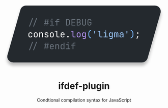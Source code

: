 <p align="center">
  <svg xmlns="http://www.w3.org/2000/svg" width="100%" height="120" viewBox="0 0 215 85" fill="none">
    <g filter="url(#filter0_d_1_6)">
    <path d="M22.1783 5.81818C23.1541 2.37583 26.297 0 29.875 0H202.417C207.725 0 211.561 5.07492 210.114 10.1818L192.822 71.1818C191.846 74.6242 188.703 77 185.125 77H12.583C7.27488 77 3.43861 71.9251 4.8863 66.8182L22.1783 5.81818Z" fill="#24292E"/>
    </g>
    <path d="M39.1953 28.32L43.4553 17.04H44.5953L40.3353 28.32H39.1953ZM33.7953 28.32L38.0553 17.04H39.1953L34.9353 28.32H33.7953ZM54.5819 27L55.0259 24.6H54.0059V23.82H55.1699L55.6019 21.42H54.4259V20.64H55.7459L56.1899 18.24H57.0299L56.5859 20.64H58.5059L58.9499 18.24H59.7899L59.3459 20.64H60.3659V21.42H59.2019L58.7699 23.82H59.9459V24.6H58.6259L58.1819 27H57.3419L57.7859 24.6H55.8659L55.4219 27H54.5819ZM56.0099 23.82H57.9299L58.3619 21.42H56.4419L56.0099 23.82ZM61.8013 27V26.016H64.1413V21.384H62.1013V20.4H65.2213V26.016H67.4413V27H61.8013ZM64.5613 19.212C64.2973 19.212 64.0893 19.144 63.9373 19.008C63.7853 18.872 63.7093 18.688 63.7093 18.456C63.7093 18.216 63.7853 18.028 63.9373 17.892C64.0893 17.748 64.2973 17.676 64.5613 17.676C64.8253 17.676 65.0333 17.748 65.1853 17.892C65.3373 18.028 65.4133 18.216 65.4133 18.456C65.4133 18.688 65.3373 18.872 65.1853 19.008C65.0333 19.144 64.8253 19.212 64.5613 19.212ZM70.6166 27V22.044H68.6966V21.06H70.6166V19.92C70.6166 19.4 70.7806 18.992 71.1086 18.696C71.4366 18.392 71.8886 18.24 72.4646 18.24H74.3966V19.224H72.4646C72.2166 19.224 72.0246 19.284 71.8886 19.404C71.7606 19.516 71.6966 19.688 71.6966 19.92V21.06H74.3966V22.044H71.6966V27H70.6166ZM83.4712 27V18.24H85.7392C86.3072 18.24 86.7952 18.348 87.2032 18.564C87.6192 18.78 87.9392 19.084 88.1632 19.476C88.3952 19.868 88.5112 20.332 88.5112 20.868V24.36C88.5112 24.896 88.3952 25.364 88.1632 25.764C87.9392 26.156 87.6192 26.46 87.2032 26.676C86.7952 26.892 86.3072 27 85.7392 27H83.4712ZM84.5512 26.04H85.7392C86.2672 26.04 86.6792 25.892 86.9752 25.596C87.2792 25.3 87.4312 24.888 87.4312 24.36V20.868C87.4312 20.348 87.2792 19.94 86.9752 19.644C86.6792 19.348 86.2672 19.2 85.7392 19.2H84.5512V26.04ZM90.7625 27V18.24H95.8025V19.224H91.8305V21.936H95.3825V22.908H91.8305V26.016H95.8025V27H90.7625ZM97.8738 27V18.24H100.358C101.158 18.24 101.782 18.44 102.23 18.84C102.686 19.24 102.914 19.796 102.914 20.508C102.914 20.908 102.83 21.256 102.662 21.552C102.494 21.848 102.254 22.076 101.942 22.236C101.638 22.396 101.27 22.472 100.838 22.464V22.284C101.302 22.276 101.702 22.364 102.038 22.548C102.382 22.732 102.646 22.996 102.83 23.34C103.022 23.684 103.118 24.092 103.118 24.564C103.118 25.06 103.014 25.492 102.806 25.86C102.598 26.228 102.302 26.512 101.918 26.712C101.534 26.904 101.074 27 100.538 27H97.8738ZM98.9298 26.028H100.418C100.922 26.028 101.318 25.896 101.606 25.632C101.902 25.36 102.05 24.992 102.05 24.528C102.05 24.048 101.902 23.66 101.606 23.364C101.318 23.06 100.922 22.908 100.418 22.908H98.9298V26.028ZM98.9298 21.972H100.346C100.81 21.972 101.174 21.848 101.438 21.6C101.71 21.352 101.846 21.016 101.846 20.592C101.846 20.168 101.714 19.832 101.45 19.584C101.186 19.336 100.822 19.212 100.358 19.212H98.9298V21.972ZM107.553 27.12C106.737 27.12 106.113 26.896 105.681 26.448C105.249 25.992 105.033 25.376 105.033 24.6V18.24H106.113V24.6C106.113 25.08 106.229 25.46 106.461 25.74C106.701 26.02 107.065 26.16 107.553 26.16C108.033 26.16 108.393 26.02 108.633 25.74C108.873 25.46 108.993 25.08 108.993 24.6V18.24H110.073V24.6C110.073 25.384 109.857 26 109.425 26.448C109.001 26.896 108.377 27.12 107.553 27.12ZM114.796 27.12C114.268 27.12 113.808 27.02 113.416 26.82C113.032 26.62 112.732 26.332 112.516 25.956C112.308 25.572 112.204 25.12 112.204 24.6V20.64C112.204 20.112 112.308 19.66 112.516 19.284C112.732 18.908 113.032 18.62 113.416 18.42C113.808 18.22 114.268 18.12 114.796 18.12C115.324 18.12 115.78 18.224 116.164 18.432C116.548 18.632 116.844 18.92 117.052 19.296C117.26 19.672 117.364 20.12 117.364 20.64H116.284C116.284 20.144 116.152 19.764 115.888 19.5C115.632 19.228 115.268 19.092 114.796 19.092C114.324 19.092 113.952 19.224 113.68 19.488C113.416 19.752 113.284 20.132 113.284 20.628V24.6C113.284 25.096 113.416 25.48 113.68 25.752C113.952 26.024 114.324 26.16 114.796 26.16C115.268 26.16 115.632 26.024 115.888 25.752C116.152 25.48 116.284 25.096 116.284 24.6V23.52H114.508V22.536H117.364V24.6C117.364 25.112 117.26 25.56 117.052 25.944C116.844 26.32 116.548 26.612 116.164 26.82C115.78 27.02 115.324 27.12 114.796 27.12ZM39.1953 60.32L43.4553 49.04H44.5953L40.3353 60.32H39.1953ZM33.7953 60.32L38.0553 49.04H39.1953L34.9353 60.32H33.7953ZM54.5819 59L55.0259 56.6H54.0059V55.82H55.1699L55.6019 53.42H54.4259V52.64H55.7459L56.1899 50.24H57.0299L56.5859 52.64H58.5059L58.9499 50.24H59.7899L59.3459 52.64H60.3659V53.42H59.2019L58.7699 55.82H59.9459V56.6H58.6259L58.1819 59H57.3419L57.7859 56.6H55.8659L55.4219 59H54.5819ZM56.0099 55.82H57.9299L58.3619 53.42H56.4419L56.0099 55.82ZM64.3813 59.12C63.8613 59.12 63.4053 59.016 63.0133 58.808C62.6293 58.6 62.3293 58.308 62.1133 57.932C61.9053 57.548 61.8013 57.104 61.8013 56.6V54.8C61.8013 54.288 61.9053 53.844 62.1133 53.468C62.3293 53.092 62.6293 52.8 63.0133 52.592C63.4053 52.384 63.8613 52.28 64.3813 52.28C64.9013 52.28 65.3533 52.384 65.7373 52.592C66.1293 52.8 66.4293 53.092 66.6373 53.468C66.8533 53.844 66.9613 54.288 66.9613 54.8V55.964H62.8573V56.6C62.8573 57.12 62.9893 57.52 63.2533 57.8C63.5173 58.072 63.8933 58.208 64.3813 58.208C64.7973 58.208 65.1333 58.136 65.3893 57.992C65.6453 57.84 65.8013 57.616 65.8573 57.32H66.9373C66.8653 57.872 66.5933 58.312 66.1213 58.64C65.6573 58.96 65.0773 59.12 64.3813 59.12ZM65.9053 55.244V54.8C65.9053 54.28 65.7733 53.88 65.5093 53.6C65.2533 53.32 64.8773 53.18 64.3813 53.18C63.8933 53.18 63.5173 53.32 63.2533 53.6C62.9893 53.88 62.8573 54.28 62.8573 54.8V55.148H65.9893L65.9053 55.244ZM69.0806 59V52.4H70.1606V53.66H70.3886L70.1606 53.912C70.1606 53.392 70.3166 52.992 70.6286 52.712C70.9406 52.424 71.3726 52.28 71.9246 52.28C72.5886 52.28 73.1166 52.484 73.5086 52.892C73.9006 53.3 74.0966 53.856 74.0966 54.56V59H73.0166V54.68C73.0166 54.208 72.8886 53.848 72.6326 53.6C72.3846 53.344 72.0446 53.216 71.6126 53.216C71.1646 53.216 70.8086 53.352 70.5446 53.624C70.2886 53.896 70.1606 54.288 70.1606 54.8V59H69.0806ZM78.3879 59.12C77.7319 59.12 77.1999 58.9 76.7919 58.46C76.3919 58.02 76.1919 57.424 76.1919 56.672V54.74C76.1919 53.98 76.3919 53.38 76.7919 52.94C77.1919 52.5 77.7239 52.28 78.3879 52.28C78.9319 52.28 79.3679 52.428 79.6959 52.724C80.0239 53.02 80.1879 53.416 80.1879 53.912L79.9719 53.66H80.2119L80.1879 52.16V50.24H81.2679V59H80.1879V57.74H79.9719L80.1879 57.488C80.1879 57.992 80.0239 58.392 79.6959 58.688C79.3679 58.976 78.9319 59.12 78.3879 59.12ZM78.7479 58.184C79.1959 58.184 79.5479 58.044 79.8039 57.764C80.0599 57.484 80.1879 57.096 80.1879 56.6V54.8C80.1879 54.304 80.0599 53.916 79.8039 53.636C79.5479 53.356 79.1959 53.216 78.7479 53.216C78.2919 53.216 77.9319 53.352 77.6679 53.624C77.4039 53.896 77.2719 54.288 77.2719 54.8V56.6C77.2719 57.112 77.4039 57.504 77.6679 57.776C77.9319 58.048 78.2919 58.184 78.7479 58.184ZM83.3872 59V58.016H85.7272V53.384H83.6872V52.4H86.8072V58.016H89.0272V59H83.3872ZM86.1472 51.212C85.8832 51.212 85.6752 51.144 85.5232 51.008C85.3712 50.872 85.2952 50.688 85.2952 50.456C85.2952 50.216 85.3712 50.028 85.5232 49.892C85.6752 49.748 85.8832 49.676 86.1472 49.676C86.4112 49.676 86.6192 49.748 86.7712 49.892C86.9232 50.028 86.9992 50.216 86.9992 50.456C86.9992 50.688 86.9232 50.872 86.7712 51.008C86.6192 51.144 86.4112 51.212 86.1472 51.212ZM92.2025 59V54.044H90.2825V53.06H92.2025V51.92C92.2025 51.4 92.3665 50.992 92.6945 50.696C93.0225 50.392 93.4745 50.24 94.0505 50.24H95.9825V51.224H94.0505C93.8025 51.224 93.6105 51.284 93.4745 51.404C93.3465 51.516 93.2825 51.688 93.2825 51.92V53.06H95.9825V54.044H93.2825V59H92.2025Z" fill="#6A737D"/>
    <path d="M35.648 43.12C35.12 43.12 34.656 43.02 34.256 42.82C33.864 42.62 33.56 42.332 33.344 41.956C33.128 41.572 33.02 41.12 33.02 40.6V38.8C33.02 38.272 33.128 37.82 33.344 37.444C33.56 37.068 33.864 36.78 34.256 36.58C34.656 36.38 35.12 36.28 35.648 36.28C36.408 36.28 37.02 36.484 37.484 36.892C37.948 37.3 38.192 37.856 38.216 38.56H37.136C37.112 38.136 36.968 37.812 36.704 37.588C36.448 37.356 36.096 37.24 35.648 37.24C35.176 37.24 34.8 37.376 34.52 37.648C34.24 37.912 34.1 38.292 34.1 38.788V40.6C34.1 41.096 34.24 41.48 34.52 41.752C34.8 42.024 35.176 42.16 35.648 42.16C36.096 42.16 36.448 42.044 36.704 41.812C36.968 41.58 37.112 41.256 37.136 40.84H38.216C38.192 41.544 37.948 42.1 37.484 42.508C37.02 42.916 36.408 43.12 35.648 43.12ZM42.7953 43.096C42.2673 43.096 41.8113 42.996 41.4273 42.796C41.0433 42.596 40.7433 42.308 40.5273 41.932C40.3193 41.548 40.2153 41.096 40.2153 40.576V38.824C40.2153 38.296 40.3193 37.844 40.5273 37.468C40.7433 37.092 41.0433 36.804 41.4273 36.604C41.8113 36.404 42.2673 36.304 42.7953 36.304C43.3233 36.304 43.7793 36.404 44.1633 36.604C44.5473 36.804 44.8433 37.092 45.0513 37.468C45.2673 37.844 45.3753 38.292 45.3753 38.812V40.576C45.3753 41.096 45.2673 41.548 45.0513 41.932C44.8433 42.308 44.5473 42.596 44.1633 42.796C43.7793 42.996 43.3233 43.096 42.7953 43.096ZM42.7953 42.136C43.2673 42.136 43.6353 42.004 43.8993 41.74C44.1633 41.476 44.2953 41.088 44.2953 40.576V38.824C44.2953 38.312 44.1633 37.924 43.8993 37.66C43.6353 37.396 43.2673 37.264 42.7953 37.264C42.3313 37.264 41.9633 37.396 41.6913 37.66C41.4273 37.924 41.2953 38.312 41.2953 38.824V40.576C41.2953 41.088 41.4273 41.476 41.6913 41.74C41.9633 42.004 42.3313 42.136 42.7953 42.136ZM47.4946 43V36.4H48.5746V37.66H48.8026L48.5746 37.912C48.5746 37.392 48.7306 36.992 49.0426 36.712C49.3546 36.424 49.7866 36.28 50.3386 36.28C51.0026 36.28 51.5306 36.484 51.9226 36.892C52.3146 37.3 52.5106 37.856 52.5106 38.56V43H51.4306V38.68C51.4306 38.208 51.3026 37.848 51.0466 37.6C50.7986 37.344 50.4586 37.216 50.0266 37.216C49.5786 37.216 49.2226 37.352 48.9586 37.624C48.7026 37.896 48.5746 38.288 48.5746 38.8V43H47.4946ZM56.9819 43.096C56.5339 43.096 56.1419 43.028 55.8059 42.892C55.4779 42.748 55.2139 42.548 55.0139 42.292C54.8219 42.036 54.7059 41.732 54.6659 41.38H55.7459C55.7939 41.612 55.9219 41.796 56.1299 41.932C56.3459 42.068 56.6299 42.136 56.9819 42.136H57.4859C57.9099 42.136 58.2259 42.052 58.4339 41.884C58.6419 41.708 58.7459 41.476 58.7459 41.188C58.7459 40.908 58.6499 40.688 58.4579 40.528C58.2739 40.36 57.9979 40.248 57.6299 40.192L56.7419 40.048C56.0939 39.936 55.6099 39.736 55.2899 39.448C54.9779 39.152 54.8219 38.724 54.8219 38.164C54.8219 37.572 55.0099 37.116 55.3859 36.796C55.7619 36.468 56.3259 36.304 57.0779 36.304H57.5339C58.1659 36.304 58.6739 36.452 59.0579 36.748C59.4419 37.044 59.6739 37.444 59.7539 37.948H58.6739C58.6259 37.74 58.5059 37.576 58.3139 37.456C58.1219 37.328 57.8619 37.264 57.5339 37.264H57.0779C56.6699 37.264 56.3699 37.34 56.1779 37.492C55.9939 37.644 55.9019 37.872 55.9019 38.176C55.9019 38.448 55.9819 38.648 56.1419 38.776C56.3019 38.904 56.5539 38.996 56.8979 39.052L57.7859 39.196C58.4979 39.308 59.0139 39.516 59.3339 39.82C59.6619 40.124 59.8259 40.564 59.8259 41.14C59.8259 41.748 59.6299 42.228 59.2379 42.58C58.8539 42.924 58.2699 43.096 57.4859 43.096H56.9819ZM64.3813 43.096C63.8533 43.096 63.3973 42.996 63.0133 42.796C62.6293 42.596 62.3293 42.308 62.1133 41.932C61.9053 41.548 61.8013 41.096 61.8013 40.576V38.824C61.8013 38.296 61.9053 37.844 62.1133 37.468C62.3293 37.092 62.6293 36.804 63.0133 36.604C63.3973 36.404 63.8533 36.304 64.3813 36.304C64.9093 36.304 65.3653 36.404 65.7493 36.604C66.1333 36.804 66.4293 37.092 66.6373 37.468C66.8533 37.844 66.9613 38.292 66.9613 38.812V40.576C66.9613 41.096 66.8533 41.548 66.6373 41.932C66.4293 42.308 66.1333 42.596 65.7493 42.796C65.3653 42.996 64.9093 43.096 64.3813 43.096ZM64.3813 42.136C64.8533 42.136 65.2213 42.004 65.4853 41.74C65.7493 41.476 65.8813 41.088 65.8813 40.576V38.824C65.8813 38.312 65.7493 37.924 65.4853 37.66C65.2213 37.396 64.8533 37.264 64.3813 37.264C63.9173 37.264 63.5493 37.396 63.2773 37.66C63.0133 37.924 62.8813 38.312 62.8813 38.824V40.576C62.8813 41.088 63.0133 41.476 63.2773 41.74C63.5493 42.004 63.9173 42.136 64.3813 42.136ZM72.4766 43C72.0926 43 71.7566 42.924 71.4686 42.772C71.1806 42.62 70.9566 42.404 70.7966 42.124C70.6366 41.844 70.5566 41.516 70.5566 41.14V35.224H68.3366V34.24H71.6366V41.14C71.6366 41.412 71.7126 41.628 71.8646 41.788C72.0166 41.94 72.2206 42.016 72.4766 42.016H74.5766V43H72.4766ZM78.7719 43.12C78.2519 43.12 77.7959 43.016 77.4039 42.808C77.0199 42.6 76.7199 42.308 76.5039 41.932C76.2959 41.548 76.1919 41.104 76.1919 40.6V38.8C76.1919 38.288 76.2959 37.844 76.5039 37.468C76.7199 37.092 77.0199 36.8 77.4039 36.592C77.7959 36.384 78.2519 36.28 78.7719 36.28C79.2919 36.28 79.7439 36.384 80.1279 36.592C80.5199 36.8 80.8199 37.092 81.0279 37.468C81.2439 37.844 81.3519 38.288 81.3519 38.8V39.964H77.2479V40.6C77.2479 41.12 77.3799 41.52 77.6439 41.8C77.9079 42.072 78.2839 42.208 78.7719 42.208C79.1879 42.208 79.5239 42.136 79.7799 41.992C80.0359 41.84 80.1919 41.616 80.2479 41.32H81.3279C81.2559 41.872 80.9839 42.312 80.5119 42.64C80.0479 42.96 79.4679 43.12 78.7719 43.12ZM80.2959 39.244V38.8C80.2959 38.28 80.1639 37.88 79.8999 37.6C79.6439 37.32 79.2679 37.18 78.7719 37.18C78.2839 37.18 77.9079 37.32 77.6439 37.6C77.3799 37.88 77.2479 38.28 77.2479 38.8V39.148H80.3799L80.2959 39.244ZM85.9672 43.12C85.6632 43.12 85.4192 43.032 85.2352 42.856C85.0592 42.68 84.9712 42.444 84.9712 42.148C84.9712 41.836 85.0592 41.588 85.2352 41.404C85.4192 41.22 85.6632 41.128 85.9672 41.128C86.2712 41.128 86.5112 41.22 86.6872 41.404C86.8712 41.588 86.9632 41.836 86.9632 42.148C86.9632 42.444 86.8712 42.68 86.6872 42.856C86.5112 43.032 86.2712 43.12 85.9672 43.12ZM177.946 44.92L178.906 41.188H180.466L178.906 44.92H177.946ZM179.386 38.08C179.122 38.08 178.906 37.996 178.738 37.828C178.57 37.66 178.486 37.444 178.486 37.18C178.486 36.924 178.57 36.712 178.738 36.544C178.914 36.368 179.13 36.28 179.386 36.28H179.626C179.882 36.28 180.094 36.368 180.262 36.544C180.438 36.712 180.526 36.924 180.526 37.18C180.526 37.444 180.442 37.66 180.274 37.828C180.106 37.996 179.89 38.08 179.626 38.08H179.386Z" fill="white"/>
    <path d="M94.0625 43C93.6785 43 93.3425 42.924 93.0545 42.772C92.7665 42.62 92.5425 42.404 92.3825 42.124C92.2225 41.844 92.1425 41.516 92.1425 41.14V35.224H89.9225V34.24H93.2225V41.14C93.2225 41.412 93.2985 41.628 93.4505 41.788C93.6025 41.94 93.8065 42.016 94.0625 42.016H96.1625V43H94.0625ZM100.358 43.096C99.8298 43.096 99.3738 42.996 98.9898 42.796C98.6058 42.596 98.3058 42.308 98.0898 41.932C97.8818 41.548 97.7778 41.096 97.7778 40.576V38.824C97.7778 38.296 97.8818 37.844 98.0898 37.468C98.3058 37.092 98.6058 36.804 98.9898 36.604C99.3738 36.404 99.8298 36.304 100.358 36.304C100.886 36.304 101.342 36.404 101.726 36.604C102.11 36.804 102.406 37.092 102.614 37.468C102.83 37.844 102.938 38.292 102.938 38.812V40.576C102.938 41.096 102.83 41.548 102.614 41.932C102.406 42.308 102.11 42.596 101.726 42.796C101.342 42.996 100.886 43.096 100.358 43.096ZM100.358 42.136C100.83 42.136 101.198 42.004 101.462 41.74C101.726 41.476 101.858 41.088 101.858 40.576V38.824C101.858 38.312 101.726 37.924 101.462 37.66C101.198 37.396 100.83 37.264 100.358 37.264C99.8938 37.264 99.5258 37.396 99.2538 37.66C98.9898 37.924 98.8578 38.312 98.8578 38.824V40.576C98.8578 41.088 98.9898 41.476 99.2538 41.74C99.5258 42.004 99.8938 42.136 100.358 42.136ZM105.885 45.16V44.176H107.985C108.321 44.176 108.565 44.1 108.717 43.948C108.877 43.796 108.957 43.56 108.957 43.24V42.4L108.981 41.2H108.765L108.969 41.02C108.969 41.5 108.809 41.88 108.489 42.16C108.169 42.44 107.741 42.58 107.205 42.58C106.525 42.58 105.989 42.36 105.597 41.92C105.205 41.472 105.009 40.872 105.009 40.12V38.728C105.009 37.976 105.205 37.38 105.597 36.94C105.989 36.5 106.525 36.28 107.205 36.28C107.741 36.28 108.169 36.42 108.489 36.7C108.809 36.98 108.969 37.36 108.969 37.84L108.765 37.66H108.969V36.4H110.037V43.24C110.037 43.832 109.853 44.3 109.485 44.644C109.125 44.988 108.621 45.16 107.973 45.16H105.885ZM107.529 41.644C107.977 41.644 108.329 41.504 108.585 41.224C108.841 40.944 108.969 40.556 108.969 40.06V38.8C108.969 38.304 108.841 37.916 108.585 37.636C108.329 37.356 107.977 37.216 107.529 37.216C107.073 37.216 106.717 37.352 106.461 37.624C106.213 37.896 106.089 38.288 106.089 38.8V40.06C106.089 40.572 106.213 40.964 106.461 41.236C106.717 41.508 107.073 41.644 107.529 41.644Z" fill="#B392F0"/>
    <path d="M116.968 44.44C115.832 44.16 114.948 43.608 114.316 42.784C113.684 41.96 113.368 40.952 113.368 39.76V37.6C113.368 36.816 113.512 36.108 113.8 35.476C114.096 34.836 114.512 34.296 115.048 33.856C115.592 33.416 116.232 33.104 116.968 32.92V33.94C116.456 34.06 116.012 34.292 115.636 34.636C115.26 34.972 114.968 35.392 114.76 35.896C114.552 36.4 114.448 36.968 114.448 37.6V39.76C114.448 40.376 114.548 40.936 114.748 41.44C114.956 41.944 115.248 42.364 115.624 42.7C116.008 43.028 116.456 43.252 116.968 43.372V44.44ZM170.091 44.44V43.372C170.611 43.252 171.059 43.028 171.435 42.7C171.811 42.364 172.099 41.944 172.299 41.44C172.507 40.936 172.611 40.376 172.611 39.76V37.6C172.611 36.968 172.507 36.4 172.299 35.896C172.091 35.392 171.799 34.972 171.423 34.636C171.047 34.292 170.603 34.06 170.091 33.94V32.92C170.835 33.104 171.475 33.416 172.011 33.856C172.547 34.296 172.959 34.836 173.247 35.476C173.543 36.108 173.691 36.816 173.691 37.6V39.76C173.691 40.952 173.375 41.96 172.743 42.784C172.111 43.608 171.227 44.16 170.091 44.44Z" fill="#79B8FF"/>
    <path d="M121.44 37.84L121.296 36.04V34.24H122.46V36.04L122.328 37.84H121.44ZM130.039 43C129.655 43 129.319 42.924 129.031 42.772C128.743 42.62 128.519 42.404 128.359 42.124C128.199 41.844 128.119 41.516 128.119 41.14V35.224H125.899V34.24H129.199V41.14C129.199 41.412 129.275 41.628 129.427 41.788C129.579 41.94 129.783 42.016 130.039 42.016H132.139V43H130.039ZM133.754 43V42.016H136.094V37.384H134.054V36.4H137.174V42.016H139.394V43H133.754ZM136.514 35.212C136.25 35.212 136.042 35.144 135.89 35.008C135.738 34.872 135.662 34.688 135.662 34.456C135.662 34.216 135.738 34.028 135.89 33.892C136.042 33.748 136.25 33.676 136.514 33.676C136.778 33.676 136.986 33.748 137.138 33.892C137.29 34.028 137.366 34.216 137.366 34.456C137.366 34.688 137.29 34.872 137.138 35.008C136.986 35.144 136.778 35.212 136.514 35.212ZM141.862 45.16V44.176H143.962C144.298 44.176 144.542 44.1 144.694 43.948C144.854 43.796 144.934 43.56 144.934 43.24V42.4L144.958 41.2H144.742L144.946 41.02C144.946 41.5 144.786 41.88 144.466 42.16C144.146 42.44 143.718 42.58 143.182 42.58C142.502 42.58 141.966 42.36 141.574 41.92C141.182 41.472 140.986 40.872 140.986 40.12V38.728C140.986 37.976 141.182 37.38 141.574 36.94C141.966 36.5 142.502 36.28 143.182 36.28C143.718 36.28 144.146 36.42 144.466 36.7C144.786 36.98 144.946 37.36 144.946 37.84L144.742 37.66H144.946V36.4H146.014V43.24C146.014 43.832 145.83 44.3 145.462 44.644C145.102 44.988 144.598 45.16 143.95 45.16H141.862ZM143.506 41.644C143.954 41.644 144.306 41.504 144.562 41.224C144.818 40.944 144.946 40.556 144.946 40.06V38.8C144.946 38.304 144.818 37.916 144.562 37.636C144.306 37.356 143.954 37.216 143.506 37.216C143.05 37.216 142.694 37.352 142.438 37.624C142.19 37.896 142.066 38.288 142.066 38.8V40.06C142.066 40.572 142.19 40.964 142.438 41.236C142.694 41.508 143.05 41.644 143.506 41.644ZM147.917 43V36.4H148.865V37.192H149.081L148.913 37.48C148.913 37.112 149.009 36.82 149.201 36.604C149.401 36.388 149.669 36.28 150.005 36.28C150.373 36.28 150.657 36.416 150.857 36.688C151.057 36.96 151.157 37.344 151.157 37.84L150.833 37.192H151.337L151.109 37.48C151.109 37.112 151.209 36.82 151.409 36.604C151.617 36.388 151.889 36.28 152.225 36.28C152.641 36.28 152.961 36.436 153.185 36.748C153.417 37.06 153.533 37.472 153.533 37.984V43H152.537V37.972C152.537 37.7 152.477 37.488 152.357 37.336C152.245 37.184 152.077 37.108 151.853 37.108C151.637 37.108 151.465 37.184 151.337 37.336C151.217 37.48 151.157 37.688 151.157 37.96V43H150.293V37.972C150.293 37.692 150.229 37.48 150.101 37.336C149.981 37.184 149.809 37.108 149.585 37.108C149.361 37.108 149.193 37.184 149.081 37.336C148.969 37.48 148.913 37.688 148.913 37.96V43H147.917ZM157.344 43.12C156.648 43.12 156.1 42.944 155.7 42.592C155.3 42.232 155.1 41.748 155.1 41.14C155.1 40.524 155.3 40.04 155.7 39.688C156.1 39.336 156.64 39.16 157.32 39.16H159.36V38.5C159.36 38.092 159.236 37.78 158.988 37.564C158.748 37.34 158.404 37.228 157.956 37.228C157.564 37.228 157.236 37.312 156.972 37.48C156.708 37.64 156.556 37.86 156.516 38.14H155.436C155.508 37.572 155.776 37.12 156.24 36.784C156.704 36.448 157.284 36.28 157.98 36.28C158.74 36.28 159.34 36.476 159.78 36.868C160.22 37.26 160.44 37.792 160.44 38.464V43H159.384V41.74H159.204L159.384 41.56C159.384 42.04 159.196 42.42 158.82 42.7C158.452 42.98 157.96 43.12 157.344 43.12ZM157.608 42.268C158.12 42.268 158.54 42.14 158.868 41.884C159.196 41.628 159.36 41.3 159.36 40.9V39.964H157.344C156.984 39.964 156.7 40.064 156.492 40.264C156.284 40.464 156.18 40.736 156.18 41.08C156.18 41.448 156.304 41.74 156.552 41.956C156.808 42.164 157.16 42.268 157.608 42.268ZM164.612 37.84L164.468 36.04V34.24H165.632V36.04L165.5 37.84H164.612Z" fill="#9ECBFF"/>
    <defs>
    <filter id="filter0_d_1_6" x="0.578215" y="0" width="213.844" height="85" filterUnits="userSpaceOnUse" color-interpolation-filters="sRGB">
    <feFlood flood-opacity="0" result="BackgroundImageFix"/>
    <feColorMatrix in="SourceAlpha" type="matrix" values="0 0 0 0 0 0 0 0 0 0 0 0 0 0 0 0 0 0 127 0" result="hardAlpha"/>
    <feOffset dy="4"/>
    <feGaussianBlur stdDeviation="2"/>
    <feComposite in2="hardAlpha" operator="out"/>
    <feColorMatrix type="matrix" values="0 0 0 0 0 0 0 0 0 0 0 0 0 0 0 0 0 0 0.25 0"/>
    <feBlend mode="normal" in2="BackgroundImageFix" result="effect1_dropShadow_1_6"/>
    <feBlend mode="normal" in="SourceGraphic" in2="effect1_dropShadow_1_6" result="shape"/>
    </filter>
    </defs>
  </svg>
</p>

<h1 align="center">ifdef-plugin</h1>
<p align="center">
  Condtional compilation syntax for JavaScript
</p>


